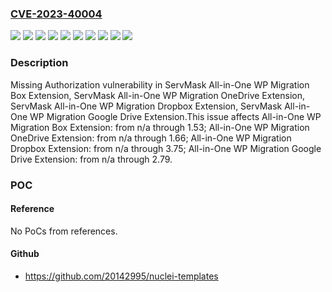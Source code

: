 ### [CVE-2023-40004](https://cve.mitre.org/cgi-bin/cvename.cgi?name=CVE-2023-40004)
![](https://img.shields.io/static/v1?label=Product&message=All-in-One%20WP%20Migration%20Box%20Extension&color=blue)
![](https://img.shields.io/static/v1?label=Product&message=All-in-One%20WP%20Migration%20Dropbox%20Extension&color=blue)
![](https://img.shields.io/static/v1?label=Product&message=All-in-One%20WP%20Migration%20Google%20Drive%20Extension&color=blue)
![](https://img.shields.io/static/v1?label=Product&message=All-in-One%20WP%20Migration%20OneDrive%20Extension&color=blue)
![](https://img.shields.io/static/v1?label=Version&message=1.54%20&color=brightgreen)
![](https://img.shields.io/static/v1?label=Version&message=1.67%20&color=brightgreen)
![](https://img.shields.io/static/v1?label=Version&message=2.80%20&color=brightgreen)
![](https://img.shields.io/static/v1?label=Version&message=3.76%20&color=brightgreen)
![](https://img.shields.io/static/v1?label=Version&message=n%2Fa%20&color=brightgreen)
![](https://img.shields.io/static/v1?label=Vulnerability&message=CWE-862%20Missing%20Authorization&color=brightgreen)

### Description

Missing Authorization vulnerability in ServMask All-in-One WP Migration Box Extension, ServMask All-in-One WP Migration OneDrive Extension, ServMask All-in-One WP Migration Dropbox Extension, ServMask All-in-One WP Migration Google Drive Extension.This issue affects All-in-One WP Migration Box Extension: from n/a through 1.53; All-in-One WP Migration OneDrive Extension: from n/a through 1.66; All-in-One WP Migration Dropbox Extension: from n/a through 3.75; All-in-One WP Migration Google Drive Extension: from n/a through 2.79.

### POC

#### Reference
No PoCs from references.

#### Github
- https://github.com/20142995/nuclei-templates

